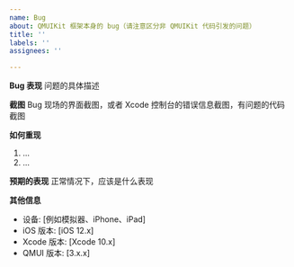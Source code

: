 ```yaml
---
name: Bug
about: QMUIKit 框架本身的 bug（请注意区分非 QMUIKit 代码引发的问题）
title: ''
labels: ''
assignees: ''

---
```


**Bug 表现**
问题的具体描述

**截图**
Bug 现场的界面截图，或者 Xcode 控制台的错误信息截图，有问题的代码截图

**如何重现**
1. ...
2. ...

**预期的表现**
正常情况下，应该是什么表现

**其他信息**
 - 设备: [例如模拟器、iPhone、iPad]
 - iOS 版本: [iOS 12.x]
 - Xcode 版本: [Xcode 10.x]
 - QMUI 版本: [3.x.x]
